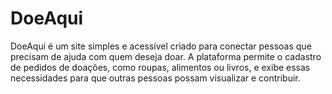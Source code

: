 # DoeAqui
 DoeAqui é um site simples e acessível criado para conectar pessoas que precisam de ajuda com quem deseja doar. A plataforma permite o cadastro de pedidos de doações, como roupas, alimentos ou livros, e exibe essas necessidades para que outras pessoas possam visualizar e contribuir.
